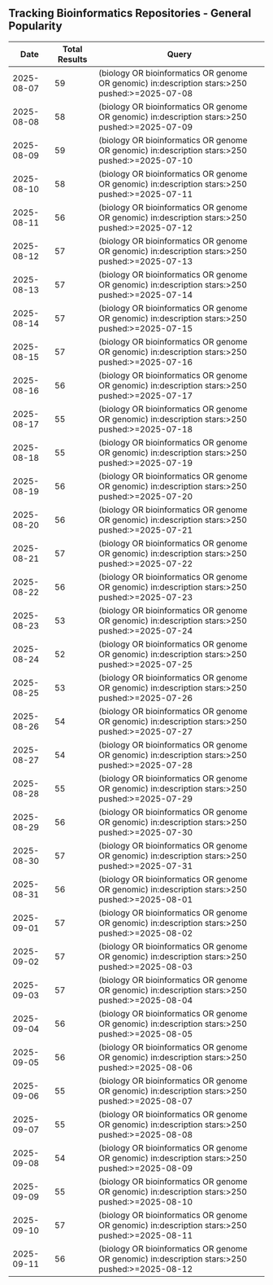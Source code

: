 ## Tracking Bioinformatics Repositories - General Popularity

| Date | Total Results | Query |
| --- | --- | --- |
| 2025-08-07 | 59 | (biology OR bioinformatics OR genome OR genomic) in:description stars:>250 pushed:>=2025-07-08 |
| 2025-08-08 | 58 | (biology OR bioinformatics OR genome OR genomic) in:description stars:>250 pushed:>=2025-07-09 |
| 2025-08-09 | 59 | (biology OR bioinformatics OR genome OR genomic) in:description stars:>250 pushed:>=2025-07-10 |
| 2025-08-10 | 58 | (biology OR bioinformatics OR genome OR genomic) in:description stars:>250 pushed:>=2025-07-11 |
| 2025-08-11 | 56 | (biology OR bioinformatics OR genome OR genomic) in:description stars:>250 pushed:>=2025-07-12 |
| 2025-08-12 | 57 | (biology OR bioinformatics OR genome OR genomic) in:description stars:>250 pushed:>=2025-07-13 |
| 2025-08-13 | 57 | (biology OR bioinformatics OR genome OR genomic) in:description stars:>250 pushed:>=2025-07-14 |
| 2025-08-14 | 57 | (biology OR bioinformatics OR genome OR genomic) in:description stars:>250 pushed:>=2025-07-15 |
| 2025-08-15 | 57 | (biology OR bioinformatics OR genome OR genomic) in:description stars:>250 pushed:>=2025-07-16 |
| 2025-08-16 | 56 | (biology OR bioinformatics OR genome OR genomic) in:description stars:>250 pushed:>=2025-07-17 |
| 2025-08-17 | 55 | (biology OR bioinformatics OR genome OR genomic) in:description stars:>250 pushed:>=2025-07-18 |
| 2025-08-18 | 55 | (biology OR bioinformatics OR genome OR genomic) in:description stars:>250 pushed:>=2025-07-19 |
| 2025-08-19 | 56 | (biology OR bioinformatics OR genome OR genomic) in:description stars:>250 pushed:>=2025-07-20 |
| 2025-08-20 | 56 | (biology OR bioinformatics OR genome OR genomic) in:description stars:>250 pushed:>=2025-07-21 |
| 2025-08-21 | 57 | (biology OR bioinformatics OR genome OR genomic) in:description stars:>250 pushed:>=2025-07-22 |
| 2025-08-22 | 56 | (biology OR bioinformatics OR genome OR genomic) in:description stars:>250 pushed:>=2025-07-23 |
| 2025-08-23 | 53 | (biology OR bioinformatics OR genome OR genomic) in:description stars:>250 pushed:>=2025-07-24 |
| 2025-08-24 | 52 | (biology OR bioinformatics OR genome OR genomic) in:description stars:>250 pushed:>=2025-07-25 |
| 2025-08-25 | 53 | (biology OR bioinformatics OR genome OR genomic) in:description stars:>250 pushed:>=2025-07-26 |
| 2025-08-26 | 54 | (biology OR bioinformatics OR genome OR genomic) in:description stars:>250 pushed:>=2025-07-27 |
| 2025-08-27 | 54 | (biology OR bioinformatics OR genome OR genomic) in:description stars:>250 pushed:>=2025-07-28 |
| 2025-08-28 | 55 | (biology OR bioinformatics OR genome OR genomic) in:description stars:>250 pushed:>=2025-07-29 |
| 2025-08-29 | 56 | (biology OR bioinformatics OR genome OR genomic) in:description stars:>250 pushed:>=2025-07-30 |
| 2025-08-30 | 57 | (biology OR bioinformatics OR genome OR genomic) in:description stars:>250 pushed:>=2025-07-31 |
| 2025-08-31 | 56 | (biology OR bioinformatics OR genome OR genomic) in:description stars:>250 pushed:>=2025-08-01 |
| 2025-09-01 | 57 | (biology OR bioinformatics OR genome OR genomic) in:description stars:>250 pushed:>=2025-08-02 |
| 2025-09-02 | 57 | (biology OR bioinformatics OR genome OR genomic) in:description stars:>250 pushed:>=2025-08-03 |
| 2025-09-03 | 57 | (biology OR bioinformatics OR genome OR genomic) in:description stars:>250 pushed:>=2025-08-04 |
| 2025-09-04 | 56 | (biology OR bioinformatics OR genome OR genomic) in:description stars:>250 pushed:>=2025-08-05 |
| 2025-09-05 | 56 | (biology OR bioinformatics OR genome OR genomic) in:description stars:>250 pushed:>=2025-08-06 |
| 2025-09-06 | 55 | (biology OR bioinformatics OR genome OR genomic) in:description stars:>250 pushed:>=2025-08-07 |
| 2025-09-07 | 55 | (biology OR bioinformatics OR genome OR genomic) in:description stars:>250 pushed:>=2025-08-08 |
| 2025-09-08 | 54 | (biology OR bioinformatics OR genome OR genomic) in:description stars:>250 pushed:>=2025-08-09 |
| 2025-09-09 | 55 | (biology OR bioinformatics OR genome OR genomic) in:description stars:>250 pushed:>=2025-08-10 |
| 2025-09-10 | 57 | (biology OR bioinformatics OR genome OR genomic) in:description stars:>250 pushed:>=2025-08-11 |
| 2025-09-11 | 56 | (biology OR bioinformatics OR genome OR genomic) in:description stars:>250 pushed:>=2025-08-12 |
